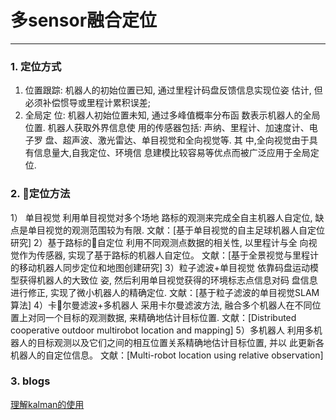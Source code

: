 # 多sensor融合定位

-----

### 1. 定位方式
 1) 位置跟踪: 机器人的初始位置已知, 通过里程计码盘反馈信息实现位姿 估计, 但必须补偿惯导或里程计累积误差; 
 2) 全局定 位: 机器人初始位置未知, 通过多峰值概率分布函 数表示机器人的全局位置. 机器人获取外界信息使 用的传感器包括: 声纳、里程计、加速度计、电子罗 盘、超声波、激光雷达、单目视觉和全向视觉等. 其 中,全向视觉由于具有信息量大,自我定位、环境信 息建模比较容易等优点而被广泛应用于全局定位.

 ### 2. 定位方法
 1） 单目视觉
 利用单目视觉对多个场地 路标的观测来完成全自主机器人自定位, 缺点是单目视觉的观测范围较为有限. 
 文献：[基于单目视觉的自主足球机器人自定位研究]
 2）基于路标的自定位
 利用不同观测点数据的相关性, 以里程计与全 向视觉作为传感器, 实现了基于路标的机器人自定位。
 文献：[基于全景视觉与里程计的移动机器人同步定位和地图创建研究]
 3）粒子滤波+单目视觉
 依靠码盘运动模型获得机器人的大致位 姿, 然后利用单目视觉获得的环境标志点信息对码 盘信息进行修正, 实现了微小机器人的精确定位.
 文献：[基于粒子滤波的单目视觉SLAM算法]
 4）卡尔曼滤波+多机器人
 采用卡尔曼滤波方法, 融合多个机器人在不同位置上对同一个目标的观测数据, 来精确地估计目标位置.
 文献：[Distributed cooperative outdoor multirobot location and mapping]
 5）多机器人
 利用多机器人的目标观测以及它们之间的相互位置关系精确地估计目标位置, 并以 此更新各机器人的自定位信息。
 文献：[Multi-robot location using relative observation]

### 3. blogs
[理解kalman的使用](http://www.cnblogs.com/jcchen1987/p/4371439.html)